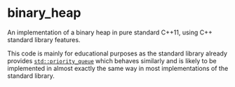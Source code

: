 # binary_heap

An implementation of a binary heap in pure standard C++11, using C++ standard library features.

This code is mainly for educational purposes as the standard library already provides
[`std::priority_queue`](https://en.cppreference.com/w/cpp/container/priority_queue) which behaves similarly
and is likely to be implemented in almost exactly the same way in most implementations of the standard library.
